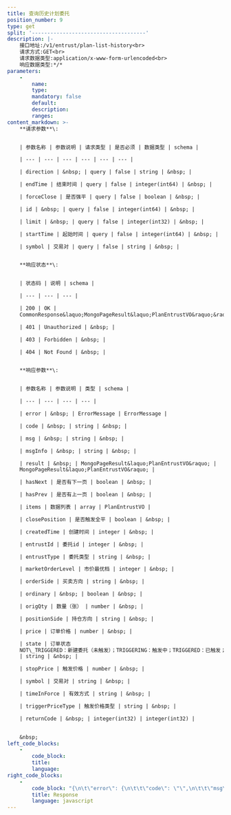 ```yaml
---
title: 查询历史计划委托
position_number: 9
type: get
split: '-------------------------------------'
description: |-
    接口地址:/v1/entrust/plan-list-history<br>
    请求方式:GET<br>
    请求数据类型:application/x-www-form-urlencoded<br>
    响应数据类型:*/*
parameters:
    -
        name:
        type:
        mandatory: false
        default:
        description:
        ranges:
content_markdown: >-
    **请求参数**\:


    | 参数名称 | 参数说明 | 请求类型 | 是否必须 | 数据类型 | schema |

    | --- | --- | --- | --- | --- | --- |

    | direction | &nbsp; | query | false | string | &nbsp; |

    | endTime | 结束时间 | query | false | integer(int64) | &nbsp; |

    | forceClose | 是否强平 | query | false | boolean | &nbsp; |

    | id | &nbsp; | query | false | integer(int64) | &nbsp; |

    | limit | &nbsp; | query | false | integer(int32) | &nbsp; |

    | startTime | 起始时间 | query | false | integer(int64) | &nbsp; |

    | symbol | 交易对 | query | false | string | &nbsp; |


    **响应状态**\:


    | 状态码 | 说明 | schema |

    | --- | --- | --- |

    | 200 | OK |
    CommonResponse&laquo;MongoPageResult&laquo;PlanEntrustVO&raquo;&raquo; |

    | 401 | Unauthorized | &nbsp; |

    | 403 | Forbidden | &nbsp; |

    | 404 | Not Found | &nbsp; |


    **响应参数**\:


    | 参数名称 | 参数说明 | 类型 | schema |

    | --- | --- | --- | --- |

    | error | &nbsp; | ErrorMessage | ErrorMessage |

    | code | &nbsp; | string | &nbsp; |

    | msg | &nbsp; | string | &nbsp; |

    | msgInfo | &nbsp; | string | &nbsp; |

    | result | &nbsp; | MongoPageResult&laquo;PlanEntrustVO&raquo; |
    MongoPageResult&laquo;PlanEntrustVO&raquo; |

    | hasNext | 是否有下一页 | boolean | &nbsp; |

    | hasPrev | 是否有上一页 | boolean | &nbsp; |

    | items | 数据列表 | array | PlanEntrustVO |

    | closePosition | 是否触发全平 | boolean | &nbsp; |

    | createdTime | 创建时间 | integer | &nbsp; |

    | entrustId | 委托id | integer | &nbsp; |

    | entrustType | 委托类型 | string | &nbsp; |

    | marketOrderLevel | 市价最优档 | integer | &nbsp; |

    | orderSide | 买卖方向 | string | &nbsp; |

    | ordinary | &nbsp; | boolean | &nbsp; |

    | origQty | 数量（张） | number | &nbsp; |

    | positionSide | 持仓方向 | string | &nbsp; |

    | price | 订单价格 | number | &nbsp; |

    | state | 订单状态
    NOT\_TRIGGERED：新建委托（未触发）；TRIGGERING：触发中；TRIGGERED：已触发；USER\_REVOCATION：用户撤销；PLATFORM\_REVOCATION：平台撤销（拒绝）；EXPIRED：已过期
    | string | &nbsp; |

    | stopPrice | 触发价格 | number | &nbsp; |

    | symbol | 交易对 | string | &nbsp; |

    | timeInForce | 有效方式 | string | &nbsp; |

    | triggerPriceType | 触发价格类型 | string | &nbsp; |

    | returnCode | &nbsp; | integer(int32) | integer(int32) |


    &nbsp;
left_code_blocks:
    -
        code_block:
        title:
        language:
right_code_blocks:
    -
        code_block: "{\n\t\"error\": {\n\t\t\"code\": \"\",\n\t\t\"msg\": \"\"\n\t},\n\t\"msgInfo\": \"\",\n\t\"result\": {\n\t\t\"hasNext\": false,\n\t\t\"hasPrev\": false,\n\t\t\"items\": [\n\t\t\t{\n\t\t\t\t\"closePosition\": false,\n\t\t\t\t\"createdTime\": 0,\n\t\t\t\t\"entrustId\": 0,\n\t\t\t\t\"entrustType\": \"\",\n\t\t\t\t\"marketOrderLevel\": 0,\n\t\t\t\t\"orderSide\": \"\",\n\t\t\t\t\"ordinary\": true,\n\t\t\t\t\"origQty\": 0,\n\t\t\t\t\"positionSide\": \"\",\n\t\t\t\t\"price\": 0,\n\t\t\t\t\"state\": \"\",\n\t\t\t\t\"stopPrice\": 0,\n\t\t\t\t\"symbol\": \"\",\n\t\t\t\t\"timeInForce\": \"\",\n\t\t\t\t\"triggerPriceType\": \"\"\n\t\t\t}\n\t\t]\n\t},\n\t\"returnCode\": 0\n}"
        title: Response
        language: javascript
---
```

